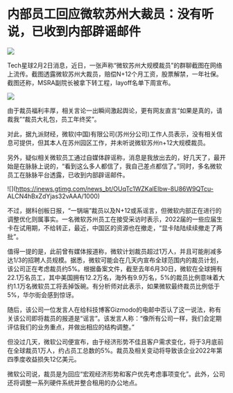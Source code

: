 # 内部员工回应微软苏州大裁员：没有听说，已收到内部辟谣邮件

![](https://inews.gtimg.com/news_bt/Ov0l34tNIHYiZ5W0c7LiYGE5clat8UiKGLWv66Wk794_cAA/1000)

Tech星球2月2日消息，近日，一张声称“微软苏州大规模裁员”的群聊截图在网络上流传。截图透露微软苏州大裁员，赔偿N+12个月工资，股票解禁，一年社保。截图还称，MSRA副院长被拿下转工程，layoff名单下周宣布。

![](https://inews.gtimg.com/news_bt/O9FTEZurJ88nsP9R_WqMbLfZLsIs0WFhRBtOfXyQh9YMUAA/1000)

由于裁员福利丰厚，相关言论一出瞬间激起舆论，更有网友直言“如果是真的，请裁我”“裁员大礼包，员工年终奖”。

对此，据九派财经，微软(中国)有限公司(苏州分公司)工作人员表示，没有相关信息可提供，但其本人在苏州园区工作，并未听说微软苏州n+12大规模裁员。

另外，疑似相关微软员工通过自媒体辟谣称，消息是我放出去的，好几天了，最开始是在脉脉上说的，“看到这么多人都信了，我自己差点都信了。”同时，多名微软员工在脉脉平台透露，已收到内部辟谣邮件。

![](https://inews.gtimg.com/news_bt/OUqTc1WZKalEIbw-8U86W9QTcu-
ALCN4hBxZdYjas32vAAA/1000)

不过，据科创板日报，“一锅端”裁员以及N+12或系谣言，但微软内部正在进行的调整优化则属事实。一名微软苏州员工在接受采访时表示，2022届的一些应届生卡在试用期，不给转正，最近，中国区的资源也在撤走，“显卡陆陆续续撤走了两批”。

值得一提的是，此前曾有媒体报道称，微软计划裁员超过1万人，并且可能削减多达1/3的招聘人员规模。据悉，微软可能会在几天内宣布全球范围内的裁员计划，该公司正在考虑裁员约5%。根据备案文件，截至去年6月30日，微软在全球拥有22.1万名员工，其中美国拥有12.2万名，海外有9.9万名，5%的裁员比例意味着大约1.1万名微软员工将丢掉饭碗。有分析师对此表示，如果微软最终裁员比例低于5%，华尔街会感到惊讶。

随后，该公司一位发言人在给科技博客Gizmodo的电邮中否认了这一说法，称有关该公司即将裁员的报道是“谣言”。该发言人称：“像所有公司一样，我们会定期评估我们的业务重点，并做出相应的结构调整。”

但没过几天，微软公司便宣布，由于经济形势不佳且客户需求变化，将于3月底前在全球裁员1万人，约占员工总数的5%。裁员及相关变动将导致该企业2022年第四季度收益损失12亿美元。

微软公司说，裁员是为回应“宏观经济形势和客户优先考虑事项变化”。此外，公司还将调整一系列硬件系统并整合租用的办公地点。

